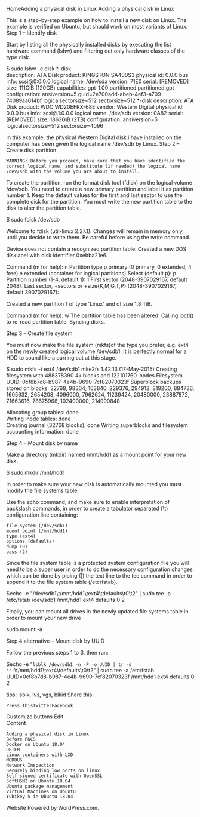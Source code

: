 
HomeAdding a physical disk in Linux
Adding a physical disk in Linux

This is a step-by-step example on how to install a new disk on Linux. The example is verified on Ubuntu, but should work on most variants of Linux.
Step 1 – Identify disk

Start by listing all the physically installed disks by executing the list hardware command (lshw) and filtering out only hardware classes of the type disk.

$ sudo lshw -c disk
  *-disk                  
       description: ATA Disk
       product: KINGSTON SA400S3
       physical id: 0.0.0
       bus info: scsi@0:0.0.0
       logical name: /dev/sda
       version: 71E0
       serial: [REMOVED]
       size: 111GiB (120GB)
       capabilities: gpt-1.00 partitioned partitioned:gpt
       configuration: ansiversion=5 guid=2e700add-abeb-4ef3-a709-74089aa614bf
       logicalsectorsize=512 sectorsize=512
  *-disk
       description: ATA Disk
       product: WDC WD20EFRX-68E
       vendor: Western Digital
       physical id: 0.0.0
       bus info: scsi@1:0.0.0
       logical name: /dev/sdb
       version: 0A82
       serial: [REMOVED]
       size: 1863GiB (2TB)
       configuration: ansiversion=5 logicalsectorsize=512 sectorsize=4096

In this example, the physical Western Digital disk i have installed on the computer has been given the logical name /dev/sdb by Linux.
Step 2 – Create disk partition

    WARNING: Before you proceed, make sure that you have identified the correct logical name, and substitute (if needed) the logical name /dev/sdb with the volume you are about to install.

To create the partition, run the format disk tool (fdisk) on the logical volume /dev/sdb. You need to create a new primary partition and label it as partition number 1. Keep the default values for the first and last sector to use the complete disk for the partition. You must write the new partition table to the disk to alter the partition table.

$ sudo fdisk /dev/sdb 

Welcome to fdisk (util-linux 2.27.1).
Changes will remain in memory only, until you decide to write them.
Be careful before using the write command.

Device does not contain a recognized partition table.
Created a new DOS disklabel with disk identifier 0xebba21e6.

Command (m for help): n
Partition type
   p   primary (0 primary, 0 extended, 4 free)
   e   extended (container for logical partitions)
Select (default p): p
Partition number (1-4, default 1): 1
First sector (2048-3907029167, default 2048): 
Last sector, +sectors or +size{K,M,G,T,P} (2048-3907029167, default 3907029167): 

Created a new partition 1 of type 'Linux' and of size 1.8 TiB.

Command (m for help): w
The partition table has been altered.
Calling ioctl() to re-read partition table.
Syncing disks.

Step 3 – Create file system

You must now make the file system (mkfs)of the type you prefer, e.g. ext4 on the newly created logical volume /dev/sdb1. It is perfectly normal for a HDD to sound like a purring cat at this stage.

$ sudo mkfs -t ext4 /dev/sdb1
mke2fs 1.42.13 (17-May-2015)
Creating filesystem with 488378390 4k blocks and 122101760 inodes
Filesystem UUID: 0cf8b7d8-b987-4e4b-9690-7cf82070323f
Superblock backups stored on blocks: 
	32768, 98304, 163840, 229376, 294912, 819200, 884736, 1605632, 2654208, 
	4096000, 7962624, 11239424, 20480000, 23887872, 71663616, 78675968, 
	102400000, 214990848

Allocating group tables: done                            
Writing inode tables: done                            
Creating journal (32768 blocks): done
Writing superblocks and filesystem accounting information: done

Step 4 – Mount disk by name

Make a directory (mkdir) named /mnt/hdd1 as a mount point for your new disk.

$ sudo mkdir /mnt/hdd1

In order to make sure your new disk is automatically mounted you must modify the file systems table.

Use the echo command, and make sure to enable interpretation of backslash commands, in order to create a tabulator separated (\t) configuration line containing:

    file system (/dev/sdb1)
    mount point (/mnt/hdd1)
    type (ext4)
    options (defaults)
    dump (0)
    pass (2)

Since the file system table is a protected system configuration file you will need to be a super user in order to do the necessary configuration changes which can be done by piping (|) the text line to the  tee command in order to append it to the file system table (/etc/fstab).

$echo -e "/dev/sdb1\t/mnt/hdd1\text4\tdefaults\t0\t2" | sudo tee -a /etc/fstab
/dev/sdb1 /mnt/hdd1 ext4 defaults 0 2

Finally, you can mount all drives in the newly updated file systems table in order to mount your new drive

sudo mount -a

Step 4 alternative – Mount disk by UUID

Follow the previous steps 1 to 3, then run:

$echo -e "`lsblk /dev/sdb1 -n -P -o UUID | tr -d '"'`\t/mnt/hdd1\text4\tdefaults\t0\t2" | sudo tee -a /etc/fstab
UUID=0cf8b7d8-b987-4e4b-9690-7cf82070323f /mnt/hdd1 ext4 defaults 0 2

tips: lsblk, lvs, vgs, blkid
Share this:

    Press ThisTwitterFacebook

Customize buttons
Edit	
Content

    Adding a physical disk in Linux
    Before PKCS
    Docker on Ubuntu 18.04
    DRTFM
    Linux containers with LXD
    MODBUS
    Network Inspection
    Securely binding low ports on linux
    Self-signed certificate with OpenSSL
    SoftHSM2 on Ubuntu 18.04
    Ubuntu package management
    Virtual Machines on Ubuntu
    Yubikey 5 in Ubuntu 18.04

Website Powered by WordPress.com.
